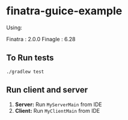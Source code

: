 # finatra-guice-example

Using:

 Finatra : 2.0.0
 Finagle : 6.28
 
## To Run tests

```
./gradlew test
```

## Run client and server

1. **Server:** Run `MyServerMain` from IDE
2. **Client:** Run `MyClientMain` from IDE